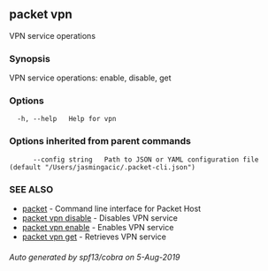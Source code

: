 ## packet vpn

VPN service operations

### Synopsis

VPN service operations: enable, disable, get

### Options

```
  -h, --help   Help for vpn
```

### Options inherited from parent commands

```
      --config string   Path to JSON or YAML configuration file (default "/Users/jasmingacic/.packet-cli.json")
```

### SEE ALSO

* [packet](packet.md)	 - Command line interface for Packet Host
* [packet vpn disable](packet_vpn_disable.md)	 - Disables VPN service
* [packet vpn enable](packet_vpn_enable.md)	 - Enables VPN service
* [packet vpn get](packet_vpn_get.md)	 - Retrieves VPN service

###### Auto generated by spf13/cobra on 5-Aug-2019
